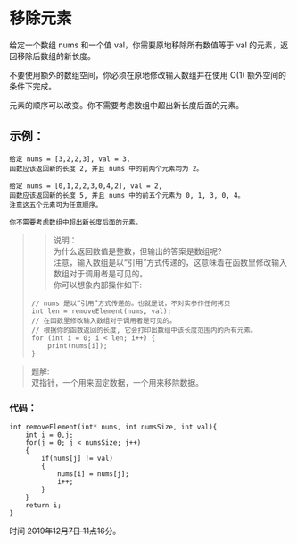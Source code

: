 # 移除元素

给定一个数组 nums 和一个值 val，你需要原地移除所有数值等于 val 的元素，返回移除后数组的新长度。

不要使用额外的数组空间，你必须在原地修改输入数组并在使用 O(1) 额外空间的条件下完成。

元素的顺序可以改变。你不需要考虑数组中超出新长度后面的元素。

## 示例：
```chameleon
给定 nums = [3,2,2,3], val = 3,  
函数应该返回新的长度 2, 并且 nums 中的前两个元素均为 2。

给定 nums = [0,1,2,2,3,0,4,2], val = 2,
函数应该返回新的长度 5, 并且 nums 中的前五个元素为 0, 1, 3, 0, 4。
注意这五个元素可为任意顺序。

你不需要考虑数组中超出新长度后面的元素。
```

>>说明：  
>为什么返回数值是整数，但输出的答案是数组呢?  
>注意，输入数组是以“引用”方式传递的，这意味着在函数里修改输入数组对于调用者是可见的。  
>你可以想象内部操作如下:  
>```chameleon
>// nums 是以“引用”方式传递的。也就是说，不对实参作任何拷贝
>int len = removeElement(nums, val);
>// 在函数里修改输入数组对于调用者是可见的。
>// 根据你的函数返回的长度, 它会打印出数组中该长度范围内的所有元素。
>for (int i = 0; i < len; i++) {
>    print(nums[i]);
>}
>```

>题解:  
双指针，一个用来固定数据，一个用来移除数据。

### 代码：
```chameleon
int removeElement(int* nums, int numsSize, int val){
    int i = 0,j;
    for(j = 0; j < numsSize; j++)
    {
        if(nums[j] != val)
        {
            nums[i] = nums[j];
            i++;
        } 
    }
    return i;
}
```
时间 ~~2019年12月7日 11点16分~~。
